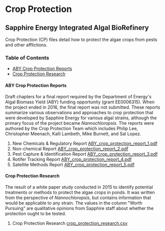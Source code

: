 # Crop Protection

## Sapphire Energy Integrated Algal BioRefinery

Crop Protection (CP) files detail how to protect the algae crops from pests and other afflictions.  

### Table of Contents

* [ABY Crop Protection Reports](#aby-crop-protection-reports)
* [Crop Protection Research](#crop-protection-research)

#### ABY Crop Protection Reports

Draft chapters for a final report required by the Department of Energy's Algal Biomass Yield (ABY) funding opportunity (grant EE0006315). When the project ended in 2016, the final report was not submitted. These reports summarize various observations and approaches to crop protection that were developed by Sapphire Energy for various algal strains, although the primary focus of the project became _Nannochloropsis_. The reports were authored by the Crop Protection Team which includes Philip Lee, Christopher Meenach, Kalli Lambeth, Mike Burnett, and Sal Lopez.

1. New Chemicals & Regulatory Report [ABY_crop_protection_report_1.pdf](CP/ABY_crop_protection_report_1.pdf)
2. Non-chemical Report [ABY_crop_protection_report_2.pdf](CP/ABY_crop_protection_report_2.pdf)
3. Pest Capture & Identification Report [ABY_crop_protection_report_3.pdf](CP/ABY_crop_protection_report_3.pdf)
4. Rotifer Tracking Report [ABY_crop_protection_report_4.pdf](CP/ABY_crop_protection_report_4.pdf)
5. Satellite Methods Report [ABY_crop_protection_report_5.pdf](CP/ABY_crop_protection_report_5.pdf)

#### Crop Protection Research

The result of a white paper study conducted in 2015 to identify potential treatments or methods to protect the algae crops in ponds. It was written from the perspective of _Nannochloropsis_, but contains information that would be applicable to any strain. The values in the column "Worth Pursuing" are qualitative opinions from Sapphire staff about whether the protection ought to be tested.

1. Crop Protection Research [crop_protection_research.csv](CP/crop_protection_research.csv)
